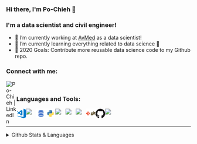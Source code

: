 ### Hi there, I'm Po-Chieh 👋

### I'm a data scientist and civil engineer!

- 🔭 I’m currently working at [AvMed][website] as a data scientist!
- 🌱 I’m currently learning everything related to data science 🤣
- 🥅 2020 Goals: Contribute more reusable data science code to my Github repo.

### Connect with me:

[<img align="left" alt="Po-Chieh | LinkedIn" width="28px" src="https://cdn.jsdelivr.net/npm/simple-icons@v3/icons/linkedin.svg" />][linkedin]

<br />

### Languages and Tools:

[<img align="left" alt="Visual Studio Code" width="26px" src="https://raw.githubusercontent.com/github/explore/80688e429a7d4ef2fca1e82350fe8e3517d3494d/topics/visual-studio-code/visual-studio-code.png" />][vscode]
[<img align="left" width="28" src="https://cdn.jsdelivr.net/npm/simple-icons@v3/icons/jupyter.svg" />][jupyter]
[<img align="left" alt="SQL" width="26px" src="https://raw.githubusercontent.com/github/explore/80688e429a7d4ef2fca1e82350fe8e3517d3494d/topics/sql/sql.png" />][sql]
[<img align="left" alt="python" width="26px" src="https://raw.githubusercontent.com/github/explore/80688e429a7d4ef2fca1e82350fe8e3517d3494d/topics/python/python.png" />][python]
[<img align="left" width="28" src="https://cdn.jsdelivr.net/npm/simple-icons@v3/icons/pandas.svg" />][pandas]
[<img align="left" width="28" hex = "#FF6F00" src="https://cdn.jsdelivr.net/npm/simple-icons@v3/icons/tensorflow.svg" />][tensorflow]
[<img align="left" width="28" hex = "#FF6F00" src="https://cdn.jsdelivr.net/npm/simple-icons@v3/icons/pytorch.svg" />][pytorch]
[<img align="left" alt="Git" width="26px" src="https://raw.githubusercontent.com/github/explore/80688e429a7d4ef2fca1e82350fe8e3517d3494d/topics/git/git.png" />][git]
[<img align="left" alt="GitHub" width="26px" src="https://raw.githubusercontent.com/github/explore/78df643247d429f6cc873026c0622819ad797942/topics/github/github.png" />][github]
[<img align="left" width="28" hex = "#FF6F00" src="https://cdn.jsdelivr.net/npm/simple-icons@v3/icons/microsoftoffice.svg" />][office]

<br />
<br />

---
<details>
<summary>Github Stats & Languages</summary>
<img align="left" alt="Github Stats" src="https://github-readme-stats.vercel.app/api?username=pochiehliu&show_icons=true&hide_border=true" />

![Top Langs](https://github-readme-stats.vercel.app/api/top-langs/?username=pochiehliu)
</details>

[website]: https://www.avmed.org
[linkedin]: https://www.linkedin.com/in/pochiehliu/
[vscode]: https://code.visualstudio.com/
[sql]: https://www.oracle.com/database/technologies/appdev/sql.html
[git]: https://git-scm.com/
[github]: https://github.com/
[pandas]: https://pandas.pydata.org/
[python]: https://python.org
[tensorflow]: https://www.tensorflow.org/
[jupyter]: https://jupyter.org/
[pytorch]: https://pytorch.org
[office]: https://www.office.com/
